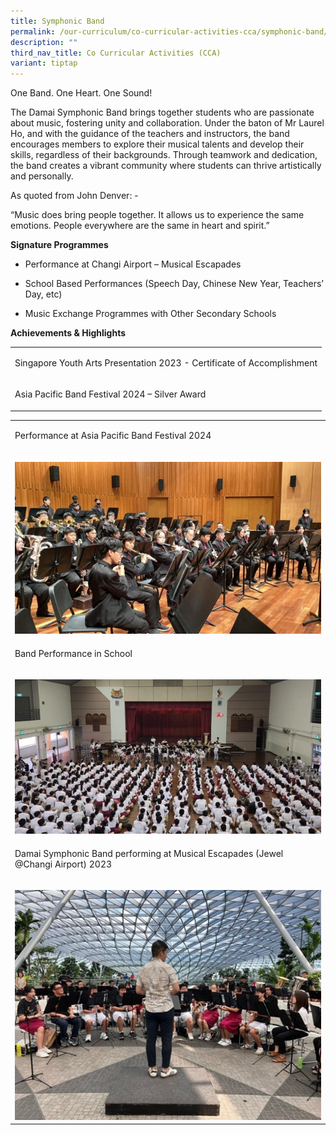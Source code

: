 ```yaml
---
title: Symphonic Band
permalink: /our-curriculum/co-curricular-activities-cca/symphonic-band/
description: ""
third_nav_title: Co Curricular Activities (CCA)
variant: tiptap
---
```

<p>One Band. One Heart. One Sound!</p>
<p>The Damai Symphonic Band brings together students who are passionate about
music, fostering unity and collaboration. Under the baton of Mr Laurel
Ho, and with the guidance of the teachers and instructors, the band encourages
members to explore their musical talents and develop their skills, regardless
of their backgrounds. Through teamwork and dedication, the band creates
a vibrant community where students can thrive artistically and personally.</p>
<p>As quoted from John Denver: -&nbsp;</p>
<p>“Music does bring people together. It allows us to experience the same
emotions. People everywhere are the same in heart and spirit.”</p>
<p><strong>Signature Programmes</strong>
</p>
<ul data-tight="true" class="tight">
<li>
<p>Performance at Changi Airport – Musical Escapades</p>
</li>
<li>
<p>School Based Performances (Speech Day, Chinese New Year, Teachers’ Day,
etc)&nbsp;</p>
</li>
<li>
<p>Music Exchange Programmes with Other Secondary Schools</p>
</li>
</ul>
<p><strong>Achievements &amp; Highlights</strong>
</p>
<table style="minWidth: 25px">
<colgroup>
<col>
</colgroup>
<tbody>
<tr>
<td rowspan="1" colspan="1">
<p>Singapore Youth Arts Presentation 2023 - Certificate of Accomplishment</p>
</td>
</tr>
<tr>
<td rowspan="1" colspan="1">
<p>Asia Pacific Band Festival 2024 – Silver Award</p>
</td>
</tr>
</tbody>
</table>
<table style="minWidth: 25px">
<colgroup>
<col>
</colgroup>
<tbody>
<tr>
<td rowspan="1" colspan="1">
<p>Performance at Asia Pacific Band Festival 2024</p>
</td>
</tr>
<tr>
<td rowspan="1" colspan="1">
<p></p>
<div class="isomer-image-wrapper">
<img style="width: 100%" height="auto" width="100%" alt="" src="/images/CCA/Symphonic Band/Band_2025_01.jpg">
</div>
</td>
</tr>
<tr>
<td rowspan="1" colspan="1">
<p>Band Performance in School</p>
</td>
</tr>
<tr>
<td rowspan="1" colspan="1">
<p></p>
<div class="isomer-image-wrapper">
<img style="width: 100%" height="auto" width="100%" alt="" src="/images/CCA/Symphonic Band/Band_2025_02.jpg">
</div>
</td>
</tr>
<tr>
<td rowspan="1" colspan="1">
<p>Damai Symphonic Band performing at Musical Escapades (Jewel @Changi Airport)
2023</p>
</td>
</tr>
<tr>
<td rowspan="1" colspan="1">
<p></p>
<div class="isomer-image-wrapper">
<img style="width: 100%" height="auto" width="100%" alt="" src="/images/CCA/Symphonic Band/Band_2025_03.jpg">
</div>
</td>
</tr>
</tbody>
</table>
<p></p>